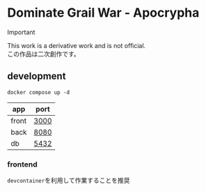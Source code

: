# Dominate Grail War - Apocrypha

> [!IMPORTANT]
> This work is a derivative work and is not official. \
> この作品は二次創作です。

## development

```
docker compose up -d
```

|app|port|
|---|---|
|front|[3000](http://localhost:3000)|
|back|[8080](http://localhost:8080)|
|db|[5432](http://localhost:5432)|


### frontend

`devcontainer`を利用して作業することを推奨